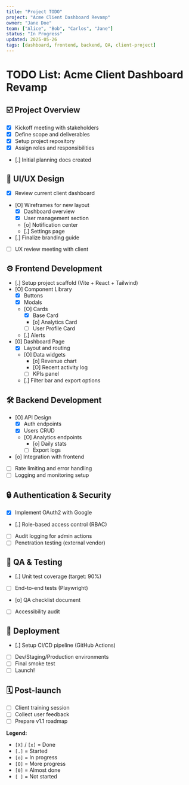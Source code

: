 ```yaml
---
title: "Project TODO"
project: "Acme Client Dashboard Revamp"
owner: "Jane Doe"
team: ["Alice", "Bob", "Carlos", "Jane"]
status: "In Progress"
updated: 2025-05-26
tags: [dashboard, frontend, backend, QA, client-project]
---
```


# TODO List: Acme Client Dashboard Revamp

## ☑️ Project Overview
- [X] Kickoff meeting with stakeholders
- [X] Define scope and deliverables
- [X] Setup project repository
- [x] Assign roles and responsibilities
- [.] Initial planning docs created

## 🎨 UI/UX Design
- [X] Review current client dashboard
- [O] Wireframes for new layout
  - [x] Dashboard overview
  - [X] User management section
  - [o] Notification center
  - [.] Settings page
- [.] Finalize branding guide
- [ ] UX review meeting with client

## ⚙️ Frontend Development
- [.] Setup project scaffold (Vite + React + Tailwind)
- [O] Component Library
  - [X] Buttons
  - [X] Modals
  - [O] Cards
    - [X] Base Card
    - [o] Analytics Card
    - [ ] User Profile Card
  - [.] Alerts
- [0] Dashboard Page
  - [X] Layout and routing
  - [O] Data widgets
    - [o] Revenue chart
    - [O] Recent activity log
    - [ ] KPIs panel
  - [.] Filter bar and export options

## 🛠️ Backend Development
- [O] API Design
  - [X] Auth endpoints
  - [X] Users CRUD
  - [O] Analytics endpoints
    - [o] Daily stats
    - [ ] Export logs
- [o] Integration with frontend
- [ ] Rate limiting and error handling
- [ ] Logging and monitoring setup

## 🔒 Authentication & Security
- [X] Implement OAuth2 with Google
- [.] Role-based access control (RBAC)
- [ ] Audit logging for admin actions
- [ ] Penetration testing (external vendor)

## 🧪 QA & Testing
- [.] Unit test coverage (target: 90%)
- [ ] End-to-end tests (Playwright)
- [o] QA checklist document
- [ ] Accessibility audit

## 🚀 Deployment
- [.] Setup CI/CD pipeline (GitHub Actions)
- [ ] Dev/Staging/Production environments
- [ ] Final smoke test
- [ ] Launch!

## 🗓️ Post-launch
- [ ] Client training session
- [ ] Collect user feedback
- [ ] Prepare v1.1 roadmap

**Legend:**

- `[X]` / `[x]` = Done  
- `[.]` = Started  
- `[o]` = In progress  
- `[O]` = More progress  
- `[0]` = Almost done  
- `[ ]` = Not started  
